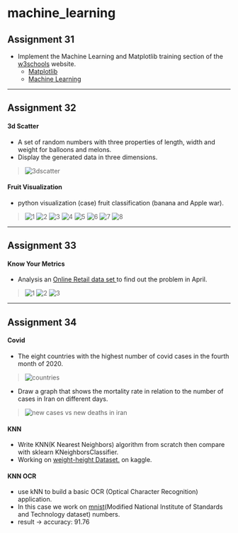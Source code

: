 # machine_learning
## Assignment 31
- Implement the Machine Learning and Matplotlib training section of the <a href='https://www.w3schools.com'>w3schools</a> website.
  - <a href='https://www.w3schools.com/python/matplotlib_intro.asp'>Matplotlib</a>
  - <a href='https://www.w3schools.com/python/python_ml_getting_started.asp'>Machine Learning</a>
---
## Assignment 32
#### 3d Scatter
- A set of random numbers with three properties of length, width and weight for balloons and melons.
- Display the generated data in three dimensions.
>  ![3dscatter](https://user-images.githubusercontent.com/77120507/149618006-bde5b46e-6de0-4fa4-8f67-dea8e771b0ff.png)

#### Fruit Visualization
- python visualization (case) fruit classification (banana and Apple war).
> ![1](https://user-images.githubusercontent.com/77120507/149618040-beb648f6-3dda-402f-8af1-d47c0ffa2e54.png)
![2](https://user-images.githubusercontent.com/77120507/149618043-d4a76456-8c3a-4747-a3d9-304bc4bd28a9.png)
![3](https://user-images.githubusercontent.com/77120507/149618046-60d315f6-d1a3-4b23-8917-b9201a424a51.png)
![4](https://user-images.githubusercontent.com/77120507/149618047-3400b287-051c-44f1-a4b8-d64e0f95b407.png)
![5](https://user-images.githubusercontent.com/77120507/149618048-1e4d83ca-1a2e-4cc7-a21b-9422d83f9eba.png)
![6](https://user-images.githubusercontent.com/77120507/149618049-f3dee545-7b4b-4d69-a8ed-3ab0d13dacc8.png)
![7](https://user-images.githubusercontent.com/77120507/149618051-1f6199c7-6b8e-4705-8720-1adb7230a5fa.png)
![8](https://user-images.githubusercontent.com/77120507/149618052-75e0f4b8-7ed0-43c7-9523-2e8def7fdd09.png)
---
## Assignment 33
#### Know Your Metrics
- Analysis an <a href='https://www.kaggle.com/vijayuv/onlineretail/discussion/130783'>Online Retail data set </a>to find out the problem in April.
> ![1](https://user-images.githubusercontent.com/77120507/150130034-d7e275f6-c1b1-4482-99ed-365a502e6a4f.png)
![2](https://user-images.githubusercontent.com/77120507/150130040-b6253d82-9378-4de8-acef-dc7441cde2bf.png)
![3](https://user-images.githubusercontent.com/77120507/150130041-c9d39386-60f6-495a-85fd-45f8be1ffbe7.png)
---
## Assignment 34
#### Covid
- The eight countries with the highest number of covid cases in the fourth month of 2020.
> ![countries](https://user-images.githubusercontent.com/77120507/150640172-524a5918-50b6-449b-8301-a474365d9911.PNG)

- Draw a graph that shows the mortality rate in relation to the number of cases in Iran on different days.
> ![new cases vs new deaths in iran](https://user-images.githubusercontent.com/77120507/150640175-a67d39b3-4817-4667-ad83-d6ed96fce6a7.png)

#### KNN
- Write KNN(K Nearest Neighbors) algorithm from scratch then compare with sklearn KNeighborsClassifier.
- Working on <a href='https://www.kaggle.com/mustafaali96/weight-height'>weight-height Dataset.</a> on kaggle.


#### KNN OCR
- use kNN to build a basic OCR (Optical Character Recognition) application.
- In this case we work on <a href='https://github.com/BenyaminZojaji/Machine_Learning/blob/main/Assignment34/img/mnist.png'>mnist</a>(Modified National Institute of Standards and Technology dataset) numbers.
- result ->  accuracy: 91.76

